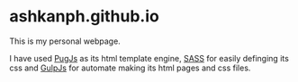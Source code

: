 
# ashkanph.github.io
This is my personal webpage. 

I have used [PugJs](http://www.pugjs.org) as its html template engine, [SASS](https://sass-lang.com/) for easily definging its css and [GulpJs](http://www.gulpjs.com) for automate making its html pages and css files. 
